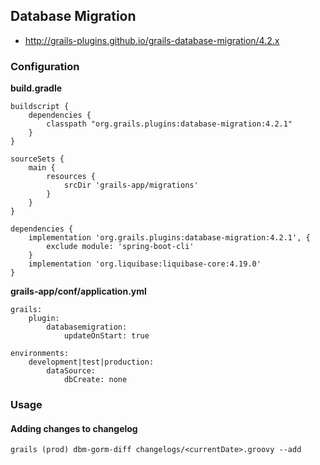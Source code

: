 
## Database Migration

- http://grails-plugins.github.io/grails-database-migration/4.2.x

### Configuration

**build.gradle**

    buildscript {
        dependencies {
            classpath "org.grails.plugins:database-migration:4.2.1"
        }
    }

    sourceSets {
        main {
            resources {
                srcDir 'grails-app/migrations'
            }
        }
    }

    dependencies {
        implementation 'org.grails.plugins:database-migration:4.2.1', {
            exclude module: 'spring-boot-cli'
        }
        implementation 'org.liquibase:liquibase-core:4.19.0'
    }

**grails-app/conf/application.yml**

    grails:
        plugin:
            databasemigration:
                updateOnStart: true

    environments:
        development|test|production:
            dataSource:
                dbCreate: none
    
### Usage
#### Adding changes to changelog

    grails (prod) dbm-gorm-diff changelogs/<currentDate>.groovy --add


  
